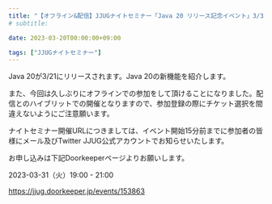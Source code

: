 ```yaml
---
title: "【オフライン&配信】JJUGナイトセミナー「Java 20 リリース記念イベント」3/31(金) 開催"
# subtitle:

date: 2023-03-20T00:00:00+09:00

tags: ["JJUGナイトセミナー"]
---
```

Java 20が3/21にリリースされます。Java 20の新機能を紹介します。

また、今回は久しぶりにオフラインでの参加をして頂けることになりました。配信とのハイブリットでの開催となりますので、参加登録の際にチケット選択を間違えないようにご注意願います。

ナイトセミナー開催URLにつきましては、イベント開始15分前までに参加者の皆様にメール及びTwitter JJUG公式アカウントでお知らせいたします。

お申し込みは下記Doorkeeperページよりお願いします。

2023-03-31（火）19:00 - 21:00

https://jjug.doorkeeper.jp/events/153863
